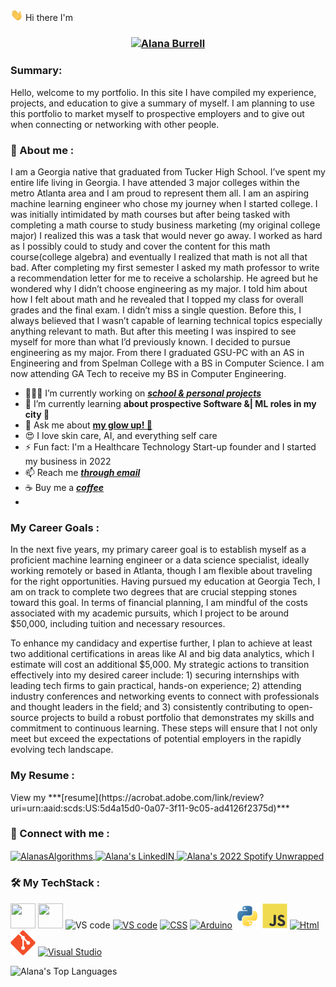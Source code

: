 <img style="-webkit-user-select:none; display:inline; width:20px; margin:auto; padding:env(safe-area-inset-top) env(safe-area-inset-right) env(safe-area-inset-bottom) env(safe-area-inset-left);" src="https://raw.githubusercontent.com/ABSphreak/ABSphreak/master/gifs/Hi.gif"> Hi there I'm


<h3 align="center"><a href="https://www.linkedin.com/in/alanasalgorithms/">
   <img alt="Alana Burrell" src="https://readme-typing-svg.herokuapp.com/?Code&duration=3000&pause=800&center=true&vCenter=true&width=835&lines=Alana+Burrell;Scholar,+ML+Engineer,+Founder&font=Fira%20Code&width=800&height=65&color=FF77BC&vCenter=true&size=40"></a>
</h3>

<h3>Summary:</h3>
Hello, welcome to my portfolio. In this site I have compiled my experience, projects,  and education to give a summary of myself. I am planning to use this portfolio to market myself to prospective employers and to give out when connecting or networking with other people. 

<h3>🔎 About me :</h3>

I am a Georgia native that graduated from Tucker High School. I’ve spent my entire life living in Georgia. I have attended 3 major colleges within the metro Atlanta area and I am proud to represent them all. I am an aspiring machine learning engineer who chose my journey when I started college. I was initially intimidated by math courses but after being tasked with completing a math course to study business marketing (my original college major) I realized this was a task that would never go away. I worked as hard as I possibly could to study and cover the content for this math course(college algebra) and eventually I realized that math is not all that bad. After completing my first semester I asked my math professor to write a recommendation letter for me to receive a scholarship. He agreed but he wondered why I didn’t choose engineering as my major. I told him about how I felt about math and he revealed that I topped my class for overall grades and the final exam. I didn’t miss a single question. Before this, I always believed that I wasn’t capable of learning technical topics especially anything relevant to math. But after this meeting I was inspired to see myself for more than what I’d previously known. I decided to pursue engineering as my major. From there I graduated GSU-PC with an AS in Engineering and from Spelman College with a BS in Computer Science. I am now attending GA Tech to receive my BS in Computer Engineering.

- 👩🏾‍💻 I’m currently working on ***[school & personal projects](https://replit.com/@alanasalgorithm)***
- 🌱 I’m currently learning **about prospective Software &| ML roles in my city 😤**
- 💬 Ask me about **[my glow up! 🌟](https://www.instagram.com/glowupwithalana/)**
- 😍 I love skin care, AI, and everything self care 
- ⚡ Fun fact: I'm a Healthcare Technology Start-up founder and I started my business in 2022
- 📫 Reach me ***[through email](mailto:aburrell7@gatech.edu)***
- ☕️ Buy me a ***[coffee](https://www.buymeacoffee.com/alanasalgorithm)***
- 

<h3> My Career Goals :</h3>
In the next five years, my primary career goal is to establish myself as a proficient machine learning engineer or a data science specialist, ideally working remotely or based in Atlanta, though I am flexible about traveling for the right opportunities. Having pursued my education at Georgia Tech, I am on track to complete two degrees that are crucial stepping stones toward this goal. In terms of financial planning, I am mindful of the costs associated with my academic pursuits, which I project to be around $50,000, including tuition and necessary resources.

To enhance my candidacy and expertise further, I plan to achieve at least two additional certifications in areas like AI and big data analytics, which I estimate will cost an additional $5,000. My strategic actions to transition effectively into my desired career include: 1) securing internships with leading tech firms to gain practical, hands-on experience; 2) attending industry conferences and networking events to connect with professionals and thought leaders in the field; and 3) consistently contributing to open-source projects to build a robust portfolio that demonstrates my skills and commitment to continuous learning. These steps will ensure that I not only meet but exceed the expectations of potential employers in the rapidly evolving tech landscape.

<h3> My Resume :</h3>
View my ***[resume](https://acrobat.adobe.com/link/review?uri=urn:aaid:scds:US:5d4a15d0-0a07-3f11-9c05-ad4126f2375d)***

<h3>🤝 Connect with me :</h3>
<p align="left" dir="auto">
  <a href="https://twitter.com/alanasalgorithm" rel="nofollow">
    <img align="center" src="https://raw.githubusercontent.com/rahuldkjain/github-profile-readme-generator/master/src/images/icons/Social/twitter.svg" alt="AlanasAlgorithms" height="30" width="30" style="max-width: 100%;">
  </a>
  <a href="https://www.linkedin.com/in/alanasalgorithms/" rel="nofollow">
    <img align="center" alt="Alana's LinkedIN" height="30" width="30" src="https://camo.githubusercontent.com/a3fae32074b48d2062d743fa22eb5cf8318d187dc7363d14c7b1dbd68e47f641/68747470733a2f2f63646e2e63646e6c6f676f2e636f6d2f6c6f676f732f6c2f31352f6c696e6b6564696e2d323031332e737667" data-canonical-src="https://cdn.cdnlogo.com/logos/l/15/linkedin-2013.svg" style="max-width: 100%;">
  </a>
  <a href="https://open.spotify.com/playlist/7nqFxn8Ej0Tbc72iG5dkUR?si=025f7588071148ac" rel="nofollow">
    <img align="center" alt="Alana's 2022 Spotify Unwrapped" height="30" width="30" src="https://camo.githubusercontent.com/5fcc25646b57ce48c0f971965c618605f0cd5418435d3875fbdf00c8dd951eae/68747470733a2f2f7777772e66726565706e676c6f676f732e636f6d2f75706c6f6164732f73706f746966792d6c6f676f2d706e672f73706f746966792d646f776e6c6f61642d6c6f676f2d33302e706e67" data-canonical-src="https://www.freepnglogos.com/uploads/spotify-logo-png/spotify-download-logo-30.png" style="max-width: 100%;">
  </a>
   
   <a href="linkedin.com/in/alanasalgorithms" rel="nofollow">
<!--     <img align="center" alt="Alana's Website" height="30" width="30" src="https://html-starter-rouge-one.vercel.app" data-canonical-src="https://www.nicepng.com/png/full/128-1285086_green-icon-code-back-flat-icon-png.png" style="max-width: 100%;"> -->
  </a>
</p>




<h3>🛠 My TechStack :</h3>
<p>
  <!-- Shapr3D -->
   <a href="https://github.com/alanasalgorithms" >
   <img src="https://apprecs.org/ios/images/app-icons/256/06/1091675654.jpg" width="40" height="40"/></a>  
  <!-- Unity -->
   <a href="https://github.com/alanasalgorithms" >
   <img src="https://cdn-icons-png.flaticon.com/512/5969/5969294.png" width="40" height="40"/></a>  
   <!-- Vs Code -->
   <img src="https://img.icons8.com/fluent/48/000000/visual-studio-code-2019.png" alt="VS code" width="40" height="40"/></a>
  <!-- Replit -->
   <a href="https://github.com/alanasalgorithms" >
   <img src="https://upload.wikimedia.org/wikipedia/commons/thumb/b/b2/Repl.it_logo.svg/2048px-Repl.it_logo.svg.png" alt="VS code" width="40" height="40"/></a> 
   <!-- CSS -->
   <a href="https://github.com/alanasalgorithms" > 
   <img src="https://img.icons8.com/color/48/000000/css3.png" alt="CSS" width="40" height="40"/></a>
   <!-- Arduino -->
   <a href="https://github.com/alanasalgorithms"  > 
   <img src="https://cdn.worldvectorlogo.com/logos/arduino-1.svg" alt="Arduino" width="40" height="40"/></a>
   <!-- Python -->
   <a href="https://github.com/alanasalgorithms" > 
   <img src="https://raw.githubusercontent.com/devicons/devicon/master/icons/python/python-original.svg" alt="Python" width="40"    height="40"/></a>
   <!-- JavaScript -->
   <a href="https://github.com/alanasalgorithms" > 
   <img src="https://raw.githubusercontent.com/devicons/devicon/master/icons/javascript/javascript-original.svg" alt="Javascript" width="40" height="40"/></a>
   <!-- Html -->
   <a href="https://github.com/alanasalgorithms" >
   <img src="https://img.icons8.com/color/48/000000/html-5--v1.png" alt="Html" width="40" height="40"/></a>
   <!-- Git -->
   <a href="https://github.com/alanasalgorithms" > 
   <img src="https://raw.githubusercontent.com/devicons/devicon/master/icons/git/git-original.svg" alt="Git" width="40" height="40"/></a>
   <!-- Visual Studio -->
   <a href="https://github.com/alanasalgorithms" >
   <img src="https://img.icons8.com/fluency/48/null/visual-studio.png" alt="Visual Studio" width="40" height="40"/></a>
</p>

<img alt="Alana's Top Languages" src="https://github-readme-stats.vercel.app/api/top-langs?username=alanasalgorithms&langs_count=4&layout=compact&theme=react&bg_color=1F222E&title_color=68C3D4&icon_color=F8D866&border_color=1F222E&hide=JavaScript,CSS,Java,HTML,c%2B%2B,Ren'Py" height="198px"/>

<!--
**alanasalgorithms/alanasalgorithms** is a ✨ _special_ ✨ repository because its `README.md` (this file) appears on your GitHub profile.

Here are some ideas to get you started:

- 🔭 I’m currently working on ...
- 🌱 I’m currently learning ...
- 👯 I’m looking to collaborate on ...
- 🤔 I’m looking for help with ...
- 💬 Ask me about ...
- 📫 How to reach me: ...
- 😄 Pronouns: ...
- ⚡ Fun fact: ...
-->
